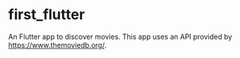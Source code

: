 # first_flutter

An Flutter app to discover movies. This app uses an API provided by https://www.themoviedb.org/.

